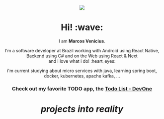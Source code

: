 <div align='center'>
  <img src="https://user-images.githubusercontent.com/94018427/199314128-1aadb2d2-d549-4924-8802-38dea47d187a.png" />
</div>

<h1 align='center'>Hi! :wave:</h1>
<p align='center'>
  I am <strong>Marcos Venicius</strong>.
</p>
<p align='center'>I'm a software developer at Brazil working with Android using React Native, Backend using C# and on the Web using React & Next<br />and i love what i do! :heart_eyes:</p>

<p align="center">i'm current studying about micro services with java, learning spring boot, docker, kubernetes, apache kafka, ...</p>


<h3 align="center">Check out my favorite TODO app, the <a target="_blank" href="https://devone.dev.br/">Todo List - DevOne</a></h3>
<h1 align='center'><i>projects into reality</i></h1>

